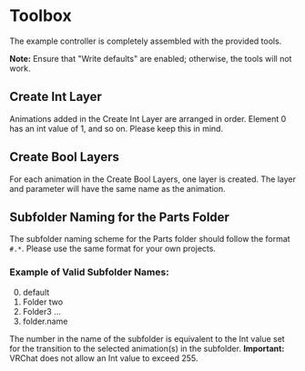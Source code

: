 # Toolbox

The example controller is completely assembled with the provided tools.

**Note:** Ensure that "Write defaults" are enabled; otherwise, the tools will not work.

## Create Int Layer

Animations added in the Create Int Layer are arranged in order. 
Element 0 has an int value of 1, and so on. Please keep this in mind.

## Create Bool Layers

For each animation in the Create Bool Layers, one layer is created. The layer and parameter will have the same name as the animation.

## Subfolder Naming for the Parts Folder

The subfolder naming scheme for the Parts folder should follow the format `#.*`. Please use the same format for your own projects.

### Example of Valid Subfolder Names:
0. default
1. Folder two
2. Folder3
...
255. folder.name

The number in the name of the subfolder is equivalent to the Int value set for the transition to the selected animation(s) in the subfolder.
**Important:** VRChat does not allow an Int value to exceed 255.
